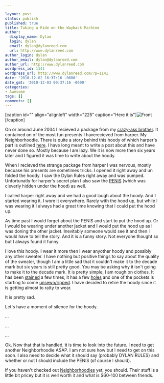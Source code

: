 ```yaml
---

layout: post
status: publish
published: true
title: Taking a Ride on the Wayback Machine
author:
  display_name: Dylan
  login: dylan
  email: dylan@dylanreed.com
  url: http://www.dylanreed.com
author_login: dylan
author_email: dylan@dylanreed.com
author_url: http://www.dylanreed.com
wordpress_id: 1141
wordpress_url: http://www.dylanreed.com/?p=1141
date: '2010-12-02 16:37:16 -0600'
date_gmt: '2010-12-03 00:37:16 -0600'
categories:
- Awesome
tags: []
comments: []
---
```


[caption id="" align="alignleft" width="225" caption="Here it is"]![][1][/caption]

   [1]: http://farm6.static.flickr.com/5203/5227754680_71bc0696d1.jpg (Front)

On or around June 2004 I recieved a package from my [crazy-ass brother][2]. It contained on of the most fun presents I haverecieved from harper. My Neighborhoodie. There is quite a story behind this hoody of which harper's part is outlined [here][3]. I have long meant to write a post about this and have never done so. Mostly because I am lazy. We it is now more then six years later and I figured it was time to write about the hoody.

   [2]: http://nata2.org
   [3]: http://dopeman.org/dylanhoody/

When I recieved the strange package from harper I was nervous, mostly becuase his presents are sometimes tricks. I opened it right away and un folded the hoody. I saw the Dylan Rules right away and was pumped. Unfortunatly for harper's secret plan I also saw the [PENIS][4] (which was cleverly hidden under the hood) as well.

   [4]: http://farm6.static.flickr.com/5169/5227767322_69eeee9f22.jpg

I called harper right away and we had a good laugh about the hoody. And I started wearing it. I wore it everywhere. Rarely with the hood up, but while I was wearing it I always had a great time knowing that I could put the hood up.

As time past I would forget about the PENIS and start to put the hood up. Or I would be wearing under another jacket and I would put the hood up as I was doning the other jacket. Inevitably someone would see it and then I would have to tell the story. And it is a funny story. Not everyone thought so but I always found it funny.

I love this hoody. I wear it more then I wear anyother hoody and possibly any other sweater. I have nothing but positive things to say about the quality of the sweater, though I am a little sad that it couldn't make it to the decade mark but six years is still pretty good. You may be asking why it isn't going to make it to the decade mark. It is pretty simple, I am rough on clothes. It has been [stained][5] a few times, it has a few [holes][6] and one of the pockets is starting to come [unsewn/ripped][7]. I have decided to retire the hoody since it is getting almost to ratty to wear.

   [5]: http://farm6.static.flickr.com/5203/5227763930_e74cc690a8.jpg
   [6]: http://farm5.static.flickr.com/4107/5227760900_1e21e8f22b.jpg
   [7]: http://farm6.static.flickr.com/5125/5227175861_f57357e4f4.jpg

It is pretty sad.

Let's have a moment of silence for the hoody.

...

...

...

Ok. Now that that is handled, it is time to look into the future. I need to get another Neighborhoodie ASAP. I am not sure how but I need to get on this soon. I also need to decide what it should say (probably DYLAN RULES) and whether or not I should include the PENIS (of course I should).

If you haven't checked out [Neighborhoodies][8] yet, you should. Their stuff is a little bit pricey but it is well worth it and what is $60-100 between friends.

   [8]: http://neighborhoodies.com/

  

